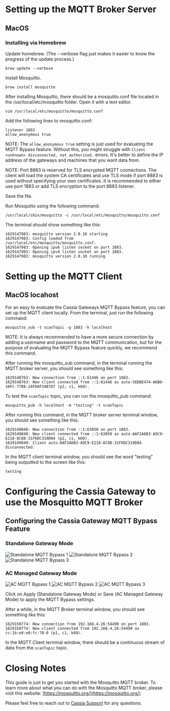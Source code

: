 # Setting up the MQTT Broker Server
## MacOS
### Installing via Homebrew

Update homebrew. (The --verbose flag just makes it easier to know the progress of the update process.)

```
brew update --verbose
```

Install Mosquitto.

```
brew install mosquitto
```

After installing Mosquitto, there should be a mosquitto.conf file located in the /usr/local/etc/mosquitto folder. Open it with a text editor.

```
vim /usr/local/etc/mosquitto/mosquitto.conf
```

Add the following lines to mosquitto.conf:

```
listener 1883
allow_anonymous true
```

NOTE: The `allow_anonymous true` setting is just used for evaluating the MQTT Bypass feature. Without this, you might struggle with `Client <unknown> disconnected, not authorised.` errors. It's better to define the IP address of the gateways and machines that you want data from.

NOTE: Port 8883 is reserved for TLS encrypted MQTT connections. The client will load the system CA certificates and use TLS mode if port 8883 is used without specifying your own certificates. It is recommended to either use port 1883 or add TLS encryption to the port 8883 listener.

Save the file.

Run Mosquitto using the following command:

```
/usr/local/sbin/mosquitto -c /usr/local/etc/mosquitto/mosquitto.conf
```

The terminal should show something like this:
```
1629147983: mosquitto version 2.0.10 starting
1629147983: Config loaded from /usr/local/etc/mosquitto/mosquitto.conf.
1629147983: Opening ipv6 listen socket on port 1883.
1629147983: Opening ipv4 listen socket on port 1883.
1629147983: mosquitto version 2.0.10 running
```


# Setting up the MQTT Client
## MacOS locahost
For an easy to evaluate the Cassia Gateways MQTT Bypass feature, you can set up the MQTT client locally.
From the terminal, just run the following command:

```
mosquitto_sub -t scanTopic -p 1883 -h localhost
```

NOTE: It is always recommended to have a more secure connection by adding a username and password to the MQTT communication, but for the purpose of evaluating the MQTT Bypass feature quickly, we recommend this command.

After running the mosquitto_sub command, in the terminal running the MQTT broker server, you should see something like this:
```
1629148763: New connection from ::1:61446 on port 1883.
1629148763: New client connected from ::1:61446 as auto-56DBE474-A6B8-16FC-770A-24FD6F34B7D7 (p2, c1, k60).
```

To test the `scanTopic` topic, you can run the mosquitto_pub command:

```
mosquitto_pub -h localhost -m "testing" -t scanTopic
```

After running this command, in the MQTT broker server terminal window, you should see something like this:

```
1629149048: New connection from ::1:63050 on port 1883.
1629149048: New client connected from ::1:63050 as auto-AAF2A6B3-A9C9-E218-8C88-31F6DC319D84 (p2, c1, k60).
1629149048: Client auto-AAF2A6B3-A9C9-E218-8C88-31F6DC319D84 disconnected.
```

In the MQTT client terminal window, you should see the word "testing" being outputted to the screen like this:

```
testing
```


# Configuring the Cassia Gateway to use the Mosquitto MQTT Broker
## Configuring the Cassia Gateway MQTT Bypass Feature
### Standalone Gateway Mode
![Standalone MQTT Bypass 1](https://github.com/CassiaNetworks/CassiaSDKGuideResources/blob/master/images/mqtt_bypass_local_1.png)
![Standalone MQTT Bypass 2](https://github.com/CassiaNetworks/CassiaSDKGuideResources/blob/master/images/mqtt_bypass_local_2.png)
![Standalone MQTT Bypass 3](https://github.com/CassiaNetworks/CassiaSDKGuideResources/blob/master/images/mqtt_bypass_local_3.png)
### AC Managed Gateway Mode
![AC MQTT Bypass 1](https://github.com/CassiaNetworks/CassiaSDKGuideResources/blob/master/images/mqtt_bypass_ac_1.png)
![AC MQTT Bypass 2](https://github.com/CassiaNetworks/CassiaSDKGuideResources/blob/master/images/mqtt_bypass_ac_2.png)
![AC MQTT Bypass 3](https://github.com/CassiaNetworks/CassiaSDKGuideResources/blob/master/images/mqtt_bypass_ac_3.png)

Click on Apply (Standalone Gateway Mode) or Save (AC Managed Gateway Mode) to apply the MQTT Bypass settings.

After a while, in the MQTT Broker terminal window, you should see something like this:
```
1629150774: New connection from 192.168.4.26:54490 on port 1883.
1629150774: New client connected from 192.168.4.26:54490 as cc:1b:e0:e0:fc:70-0 (p1, c1, k60).
```

In the MQTT Client terminal window, there should be a continuous stream of data from the `scanTopic` topic.

# Closing Notes
This guide is just to get you started with the Mosquitto MQTT broker.
To learn more about what you can do with the Mosquitto MQTT broker, please visit this website: [https://mosquitto.org/](https://mosquitto.org/)

Please feel free to reach out to [Cassia Support](https://www.cassianetworks.com/support) for any questions.


